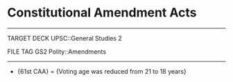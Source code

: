 # Constitutional Amendment Acts

---

TARGET DECK
UPSC::General Studies 2

FILE TAG
GS2 Polity::Amendments

---

- {61st CAA} = {Voting age was reduced from 21 to 18 years}